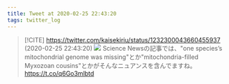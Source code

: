 ```yaml
---
title: Tweet at 2020-02-25 22:43:20
tags: twitter_log
---
```


> [!CITE] https://twitter.com/kaisekiriu/status/1232300043660455937 (2020-02-25 22:43:20)
> ![](https://twitter.com/kaisekiriu/status/1232300043660455937)
> Science Newsの記事では、"one species’s mitochondrial genome was missing"とか"mitochondria-filled Myxozoan cousins"とかがそんなニュアンスを含んでますね。
> https://t.co/q6Go3mlbtd
